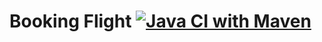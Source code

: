 # Booking Flight [![Java CI with Maven](https://github.com/igortakeo/booking-flight/actions/workflows/maven-ci.yml/badge.svg)](https://github.com/igortakeo/booking-flight/actions/workflows/maven-ci.yml)
